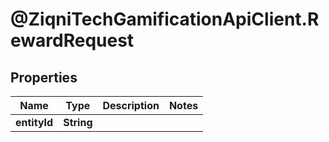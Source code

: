 # @ZiqniTechGamificationApiClient.RewardRequest

## Properties

Name | Type | Description | Notes
------------ | ------------- | ------------- | -------------
**entityId** | **String** |  | 


